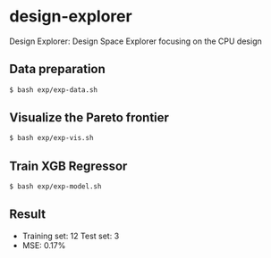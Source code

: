 # design-explorer
Design Explorer: Design Space Explorer focusing on the CPU design

## Data preparation
```bash
$ bash exp/exp-data.sh
```

## Visualize the Pareto frontier
```bash
$ bash exp/exp-vis.sh
```

## Train XGB Regressor
```bash
$ bash exp/exp-model.sh
```
## Result
- Training set: 12 Test set: 3
- MSE: 0.17%


